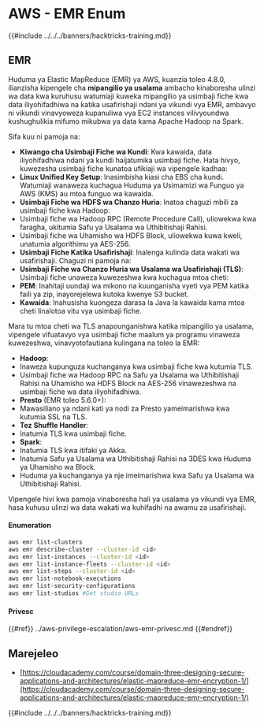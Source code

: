 # AWS - EMR Enum

{{#include ../../../banners/hacktricks-training.md}}

## EMR

Huduma ya Elastic MapReduce (EMR) ya AWS, kuanzia toleo 4.8.0, ilianzisha kipengele cha **mipangilio ya usalama** ambacho kinaboresha ulinzi wa data kwa kuruhusu watumiaji kuweka mipangilio ya usimbaji fiche kwa data iliyohifadhiwa na katika usafirishaji ndani ya vikundi vya EMR, ambavyo ni vikundi vinavyoweza kupanuliwa vya EC2 instances vilivyoundwa kushughulikia mifumo mikubwa ya data kama Apache Hadoop na Spark.

Sifa kuu ni pamoja na:

- **Kiwango cha Usimbaji Fiche wa Kundi**: Kwa kawaida, data iliyohifadhiwa ndani ya kundi haijatumika usimbaji fiche. Hata hivyo, kuwezesha usimbaji fiche kunatoa ufikiaji wa vipengele kadhaa:
- **Linux Unified Key Setup**: Inasimbisha kiasi cha EBS cha kundi. Watumiaji wanaweza kuchagua Huduma ya Usimamizi wa Funguo ya AWS (KMS) au mtoa funguo wa kawaida.
- **Usimbaji Fiche wa HDFS wa Chanzo Huria**: Inatoa chaguzi mbili za usimbaji fiche kwa Hadoop:
- Usimbaji fiche wa Hadoop RPC (Remote Procedure Call), uliowekwa kwa faragha, ukitumia Safu ya Usalama wa Uthibitishaji Rahisi.
- Usimbaji fiche wa Uhamisho wa HDFS Block, uliowekwa kuwa kweli, unatumia algorithimu ya AES-256.
- **Usimbaji Fiche Katika Usafirishaji**: Inalenga kulinda data wakati wa usafirishaji. Chaguzi ni pamoja na:
- **Usimbaji Fiche wa Chanzo Huria wa Usalama wa Usafirishaji (TLS)**: Usimbaji fiche unaweza kuwezeshwa kwa kuchagua mtoa cheti:
- **PEM**: Inahitaji uundaji wa mikono na kuunganisha vyeti vya PEM katika faili ya zip, inayorejelewa kutoka kwenye S3 bucket.
- **Kawaida**: Inahusisha kuongeza darasa la Java la kawaida kama mtoa cheti linalotoa vitu vya usimbaji fiche.

Mara tu mtoa cheti wa TLS anapounganishwa katika mipangilio ya usalama, vipengele vifuatavyo vya usimbaji fiche maalum ya programu vinaweza kuwezeshwa, vinavyotofautiana kulingana na toleo la EMR:

- **Hadoop**:
- Inaweza kupunguza kuchanganya kwa usimbaji fiche kwa kutumia TLS.
- Usimbaji fiche wa Hadoop RPC na Safu ya Usalama wa Uthibitishaji Rahisi na Uhamisho wa HDFS Block na AES-256 vinawezeshwa na usimbaji fiche wa data iliyohifadhiwa.
- **Presto** (EMR toleo 5.6.0+):
- Mawasiliano ya ndani kati ya nodi za Presto yameimarishwa kwa kutumia SSL na TLS.
- **Tez Shuffle Handler**:
- Inatumia TLS kwa usimbaji fiche.
- **Spark**:
- Inatumia TLS kwa itifaki ya Akka.
- Inatumia Safu ya Usalama wa Uthibitishaji Rahisi na 3DES kwa Huduma ya Uhamisho wa Block.
- Huduma ya kuchanganya ya nje imeimarishwa kwa Safu ya Usalama wa Uthibitishaji Rahisi.

Vipengele hivi kwa pamoja vinaboresha hali ya usalama ya vikundi vya EMR, hasa kuhusu ulinzi wa data wakati wa kuhifadhi na awamu za usafirishaji.

#### Enumeration
```bash
aws emr list-clusters
aws emr describe-cluster --cluster-id <id>
aws emr list-instances --cluster-id <id>
aws emr list-instance-fleets --cluster-id <id>
aws emr list-steps --cluster-id <id>
aws emr list-notebook-executions
aws emr list-security-configurations
aws emr list-studios #Get studio URLs
```
#### Privesc

{{#ref}}
../aws-privilege-escalation/aws-emr-privesc.md
{{#endref}}

## Marejeleo

- [https://cloudacademy.com/course/domain-three-designing-secure-applications-and-architectures/elastic-mapreduce-emr-encryption-1/](https://cloudacademy.com/course/domain-three-designing-secure-applications-and-architectures/elastic-mapreduce-emr-encryption-1/)

{{#include ../../../banners/hacktricks-training.md}}

